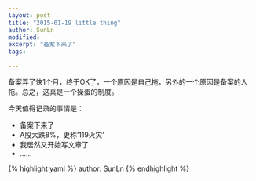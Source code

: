 ```yaml
---
layout: post
title: "2015-01-19 little thing"
author: SunLn
modified:
excerpt: "备案下来了"
tags:

---
```



备案弄了快1个月，终于OK了，一个原因是自己拖，另外的一个原因是备案的人拖。总之，这真是一个操蛋的制度。


今天值得记录的事情是：

* 备案下来了
* A股大跌8%，史称‘119火灾’
* 我居然又开始写文章了
* ……




{% highlight yaml %}
author: SunLn
{% endhighlight %}
